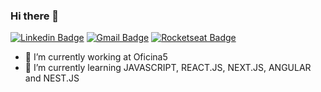 ### Hi there 👋

[![Linkedin Badge](https://img.shields.io/badge/-LinkedIn-blue?style=flat-square&logo=Linkedin&logoColor=white&link=https://www.linkedin.com/in/joão-augusto-oliveira-dos-santos-9b0693195)](https://www.linkedin.com/in/joão-augusto-oliveira-dos-santos-9b0693195/)
[![Gmail Badge](https://img.shields.io/badge/-Gmail-c14438?style=flat-square&logo=Gmail&logoColor=white&link=mailto:joaoaugustofurg@gmail.com)](mailto:joaoaugustofurg@gmail.com)
[![Rocketseat Badge](https://img.shields.io/badge/Rocketseat-blueviolet)](https://app.rocketseat.com.br/me/joao-augusto-oliveira-dos-santos-04081)


- 🔭 I’m currently working at Oficina5
- 🌱 I’m currently learning JAVASCRIPT, REACT.JS, NEXT.JS, ANGULAR and NEST.JS

